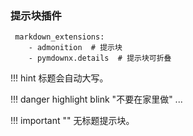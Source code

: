 ### 提示块插件
```
 markdown_extensions:
    - admonition  # 提示块
    - pymdownx.details  # 提示块可折叠
```

!!! hint
    标题会自动大写。

!!! danger highlight blink "不要在家里做"
    ...

!!! important ""
    无标题提示块。